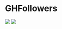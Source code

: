 # GHFollowers

<!-- ![](https://i.ibb.co/gg0yRk8/Frame-13.png) -->

![](https://i.ibb.co/bsZphHL/white-mode.png)
![](https://i.ibb.co/1vb4Fg5/dark-mode.png)
